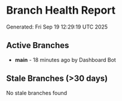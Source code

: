 # Branch Health Report
Generated: Fri Sep 19 12:29:19 UTC 2025

## Active Branches
- **main** - 18 minutes ago by Dashboard Bot

## Stale Branches (>30 days)
No stale branches found
